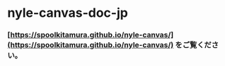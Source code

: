 # nyle-canvas-doc-jp

### [https://spoolkitamura.github.io/nyle-canvas/](https://spoolkitamura.github.io/nyle-canvas/) をご覧ください。

